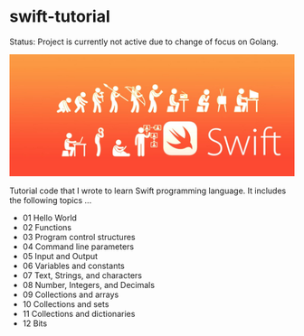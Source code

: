 # swift-tutorial

Status: Project is currently not active due to change of focus on Golang.

![Swift programming language](/swift.jpeg)

    
Tutorial code that I wrote to learn Swift programming language.  It includes the following topics ...

* 01 Hello World
* 02 Functions
* 03 Program control structures
* 04 Command line parameters
* 05 Input and Output
* 06 Variables and constants
* 07 Text, Strings, and characters
* 08 Number, Integers, and Decimals
* 09 Collections and arrays
* 10 Collections and sets
* 11 Collections and dictionaries
* 12 Bits

